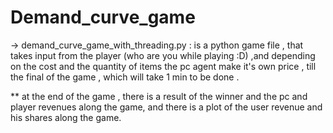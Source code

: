 # Demand_curve_game

-> demand_curve_game_with_threading.py : is a python game file , that takes input from the player (who are you while playing :D) ,and depending on the cost and the quantity of items the pc agent make it's own price , till the final of the game , which will take 1 min to be done .

  ** at the end of the game , there is a result of the winner and the pc and player revenues along the game,
          and there is a plot of the user revenue and his shares along the game. 


